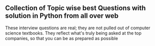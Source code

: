 ## Collection of Topic wise best Questions with solution in Python from all over web
These interview questions are real; they are not pulled out of computer science textbooks. They reflect what's truly being asked at the top companies, so that you can be as prepared as possible
